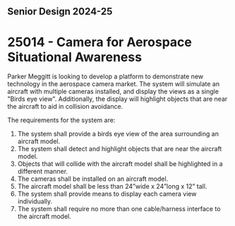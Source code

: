 ## Senior Design 2024-25
# 25014 - Camera for Aerospace Situational Awareness
Parker Meggitt is looking to develop a platform to demonstrate new technology in the aerospace camera market. The system will simulate an aircraft with multiple cameras installed, and display the views as a single "Birds eye view". Additionally, the display will highlight objects that are near the aircraft to aid in collision avoidance.

The requirements for the system are:
1) The system shall provide a birds eye view of the area surrounding an aircraft model.
2) The system shall detect and highlight objects that are near the aircraft model.
3) Objects that will collide with the aircraft model shall be highlighted in a different manner.
4) The cameras shall be installed on an aircraft model.
5) The aircraft model shall be less than 24”wide x 24”long x 12” tall.
6) The system shall provide means to display each camera view individually.
7) The system shall require no more than one cable/harness interface to the aircraft model.
